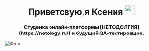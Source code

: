 <h1 align="center">Приветсвую,я Ксения <img src="https://github.com/blackcater/blackcater/raw/main/images/Hi.gif" height="32"/></h1>
<h3 align="center">Студенка онлайн-платформы [НЕТОДОЛГИЯ] (https://netology.ru/) и будущий QA-тестировщик.</h3>
<img src="C:\Users\acer\Desktop\Portfolio\img\cQNAofvr9O0.jpg" alt="Фото">